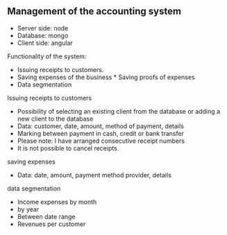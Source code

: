 ## Management of the accounting system ##

- Server side: node
- Database: mongo
- Client side: angular

 Functionality of the system:

- Issuing receipts to customers.
- Saving expenses of the business * Saving proofs of expenses
- Data segmentation

 Issuing receipts to customers
- Possibility of selecting an existing client from the database or adding a new client to the database
- Data: customer, date, amount, method of payment, details
- Marking between payment in cash, credit or bank transfer
- Please note: I have arranged consecutive receipt numbers
- It is not possible to cancel receipts.

 saving expenses
- Data: date, amount, payment method provider, details

 data segmentation
- Income expenses by month
- by year
- Between date range
- Revenues per customer